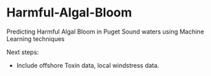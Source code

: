 # Harmful-Algal-Bloom
Predicting Harmful Algal Bloom in Puget Sound waters using Machine Learning techniques



Next steps:
  - Include offshore Toxin data, local windstress data.
